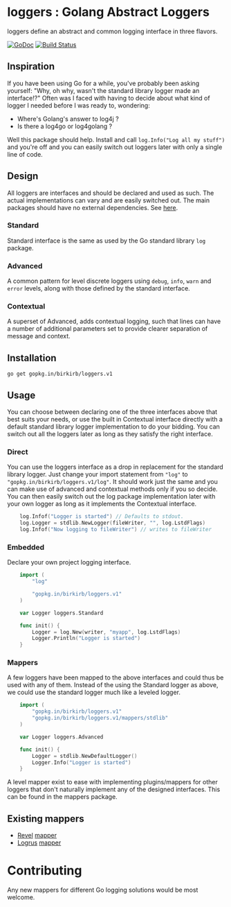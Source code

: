 # loggers : Golang Abstract Loggers
loggers define an abstract and common logging interface in three flavors.

[![GoDoc](https://godoc.org/gopkg.in/birkirb/loggers.v1?status.svg)](https://godoc.org/gopkg.in/birkirb/loggers.v1)
[![Build Status](https://travis-ci.org/birkirb/loggers.svg?branch=master)](http://travis-ci.org/birkirb/loggers)

## Inspiration

If you have been using Go for a while, you've probably been asking yourself: "Why, oh why, wasn't the standard library logger made an interface!?"
Often was I faced with having to decide about what kind of logger I needed before I was ready to, wondering:

  * Where's Golang's answer to log4j ?
  * Is there a log4go or log4golang ?

Well this package should help. Install and call `log.Info("Log all my stuff")` and you're off and you can easily switch out loggers later with only a single line of code.

## Design

All loggers are interfaces and should be declared and used as such. The actual implementations can vary and are easily switched out.
The main packages should have no external dependencies.
See [here](https://github.com/birkirb/loggers/blob/master/loggers.go).

### Standard
Standard interface is the same as used by the Go standard library `log` package. 

### Advanced
A common pattern for level discrete loggers using `debug`, `info`, `warn` and `error` levels, along with those defined by the standard interface.

### Contextual
A superset of Advanced, adds contextual logging, such that lines can have a number of additional parameters set to provide clearer separation of message and context.

## Installation

    go get gopkg.in/birkirb/loggers.v1

## Usage

You can choose between declaring one of the three interfaces above that best suits your needs, or use the built in Contextual interface directly with a default standard library logger implementation to do your bidding. You can switch out all the loggers later as long as they satisfy the right interface.

### Direct

You can use the loggers interface as a drop in replacement for the standard library logger.
Just change your import statement from `"log"` to `"gopkg.in/birkirb/loggers.v1/log"`.
It should work just the same and you can make use of advanced and contextual methods only if you so decide.
You can then easily switch out the log package implementation later with your own logger as long as it implements the Contextual interface.

```Go
    log.Infof("Logger is started") // Defaults to stdout.
    log.Logger = stdlib.NewLogger(fileWriter, "", log.LstdFlags)
    log.Infof("Now logging to fileWriter") // writes to fileWriter
```

### Embedded

Declare your own project logging interface.

```Go
	import (
		"log"

		"gopkg.in/birkirb/loggers.v1"
	)

    var Logger loggers.Standard

    func init() {
        Logger = log.New(writer, "myapp", log.LstdFlags)
        Logger.Println("Logger is started")
    }
```

### Mappers

A few loggers have been mapped to the above interfaces and could thus be used with any of them.
Instead of the using the Standard logger as above, we could use the standard logger much like a leveled logger.

```Go
	import (
		"gopkg.in/birkirb/loggers.v1"
		"gopkg.in/birkirb/loggers.v1/mappers/stdlib"
	)

    var Logger loggers.Advanced

    func init() {
        Logger = stdlib.NewDefaultLogger()
        Logger.Info("Logger is started")
    }
```

A level mapper exist to ease with implementing plugins/mappers for other loggers that don't naturally implement any of the designed interfaces. This can be found in the mappers package.

## Existing mappers

* [Revel](https://github.com/revel/revel/) [mapper](https://github.com/birkirb/loggers-mapper-revel/)
* [Logrus](https://github.com/Sirupsen/logrus) [mapper](https://github.com/birkirb/loggers-mapper-logrus/)

# Contributing

Any new mappers for different Go logging solutions would be most welcome.
